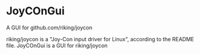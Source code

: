 # JoyCOnGui
A GUI for github.com/riking/joycon

riking/joycon is a "Joy-Con input driver for Linux", according to the README file. JoyCOnGui is a GUI for riking/joycon

